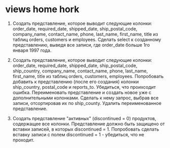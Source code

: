 # views home hork

1. Создать представление, которое выводит следующие колонки:
    order_date, required_date, shipped_date, ship_postal_code, company_name,
    contact_name, phone, last_name, first_name, title
    из таблиц orders, customers и employees.
    Сделать select к созданному представлению, выведя все записи, где order_date больше 1го января 1997 года.

2. Создать представление, которое выводит следующие колонки:
    order_date, required_date, shipped_date, ship_postal_code, ship_country,
    company_name, contact_name, phone, last_name, first_name, title
    из таблиц orders, customers, employees.
    Попробовать добавить к представлению (после его создания) колонки ship_country,
    postal_code и reports_to. Убедиться, что проихсодит ошибка.
    Переименовать представление и создать новое уже с дополнительными колонками.
    Сделать к нему запрос, выбрав все записи, отсортировав их по ship_county.
    Удалить переименованное представление.

3. Создать представление "активных" (discontinued = 0) продуктов, содержащее все колонки.
    Представление должно быть защищено от вставки записей, в которых discontinued = 1.
    Попробовать сделать вставку записи с полем discontinued = 1 - убедиться, что не проходит.
